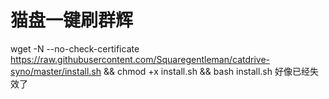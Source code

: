 # 猫盘一键刷群辉
wget -N --no-check-certificate https://raw.githubusercontent.com/Squaregentleman/catdrive-syno/master/install.sh && chmod +x install.sh && bash install.sh
好像已经失效了
